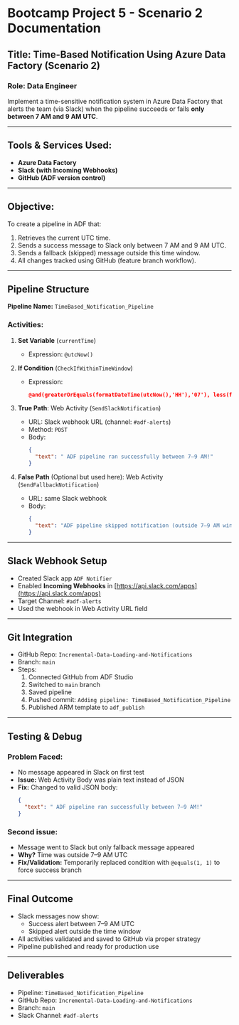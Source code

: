 # Bootcamp Project 5 - Scenario 2 Documentation

## Title: Time-Based Notification Using Azure Data Factory (Scenario 2)

###  Role: Data Engineer
Implement a time-sensitive notification system in Azure Data Factory that alerts the team (via Slack) when the pipeline succeeds or fails **only between 7 AM and 9 AM UTC**.

---

##  Tools & Services Used:
- **Azure Data Factory**
- **Slack (with Incoming Webhooks)**
- **GitHub (ADF version control)**

---

##  Objective:
To create a pipeline in ADF that:
1. Retrieves the current UTC time.
2. Sends a success message to Slack only between 7 AM and 9 AM UTC.
3. Sends a fallback (skipped) message outside this time window.
4. All changes tracked using GitHub (feature branch workflow).

---

##  Pipeline Structure
**Pipeline Name:** `TimeBased_Notification_Pipeline`

###  Activities:
1. **Set Variable** (`currentTime`)
   - Expression: `@utcNow()`

2. **If Condition** (`CheckIfWithinTimeWindow`)
   - Expression:
     ```json
     @and(greaterOrEquals(formatDateTime(utcNow(),'HH'),'07'), less(formatDateTime(utcNow(),'HH'),'09'))
     ```

3. **True Path**: Web Activity (`SendSlackNotification`)
   - URL: Slack webhook URL (channel: `#adf-alerts`)
   - Method: `POST`
   - Body:
     ```json
     {
       "text": " ADF pipeline ran successfully between 7–9 AM!"
     }
     ```

4. **False Path** (Optional but used here): Web Activity (`SendFallbackNotification`)
   - URL: same Slack webhook
   - Body:
     ```json
     {
       "text": "ADF pipeline skipped notification (outside 7–9 AM window)."
     }
     ```

---

##  Slack Webhook Setup
- Created Slack app `ADF Notifier`
- Enabled **Incoming Webhooks** in [https://api.slack.com/apps](https://api.slack.com/apps)
- Target Channel: `#adf-alerts`
- Used the webhook in Web Activity URL field

---

## Git Integration
- GitHub Repo: `Incremental-Data-Loading-and-Notifications`
- Branch: `main`
- Steps:
  1. Connected GitHub from ADF Studio
  2. Switched to `main` branch
  3. Saved pipeline
  4. Pushed commit: `Adding pipeline: TimeBased_Notification_Pipeline`
  5. Published ARM template to `adf_publish`

---

##  Testing & Debug
### Problem Faced:
- No message appeared in Slack on first test
- **Issue:** Web Activity Body was plain text instead of JSON
- **Fix:** Changed to valid JSON body:
  ```json
  {
    "text": " ADF pipeline ran successfully between 7–9 AM!"
  }
  ```

### Second issue:
- Message went to Slack but only fallback message appeared
- **Why?** Time was outside 7–9 AM UTC
- **Fix/Validation:** Temporarily replaced condition with `@equals(1, 1)` to force success branch

---

##  Final Outcome
- Slack messages now show:
  - Success alert between 7–9 AM UTC
  - Skipped alert outside the time window
- All activities validated and saved to GitHub via proper strategy
- Pipeline published and ready for production use

---

##  Deliverables
- Pipeline: `TimeBased_Notification_Pipeline`
- GitHub Repo: `Incremental-Data-Loading-and-Notifications`
- Branch: `main`
- Slack Channel: `#adf-alerts`


